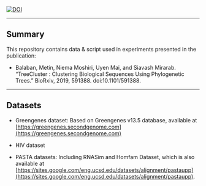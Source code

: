 

[![DOI](https://zenodo.org/badge/199926171.svg)](https://zenodo.org/badge/latestdoi/199926171)


------------------------------------
Summary
------------------------------------

This repository contains data & script used in experiments presented in the publication: 

* Balaban, Metin, Niema Moshiri, Uyen Mai, and Siavash Mirarab. “TreeCluster : Clustering Biological Sequences 
Using Phylogenetic Trees.” BioRxiv, 2019, 591388. doi:10.1101/591388.


------------------------------------
Datasets
------------------------------------

* Greengenes dataset: Based on Greengenes v13.5 database, available at [https://greengenes.secondgenome.com](https://greengenes.secondgenome.com)

* HIV dataset

* PASTA datasets: Including RNASim and Homfam Dataset, which is also available at [https://sites.google.com/eng.ucsd.edu/datasets/alignment/pastaupp](https://sites.google.com/eng.ucsd.edu/datasets/alignment/pastaupp).

